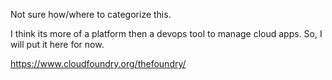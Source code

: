 Not sure how/where to categorize this. 

I think its more of a platform then a devops tool to manage cloud apps. So, I will put it here for now. 

https://www.cloudfoundry.org/thefoundry/
